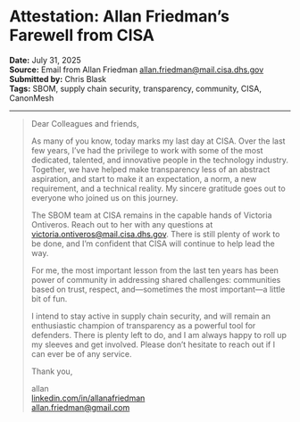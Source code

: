 # Attestation: Allan Friedman’s Farewell from CISA  
**Date:** July 31, 2025  
**Source:** Email from Allan Friedman <allan.friedman@mail.cisa.dhs.gov>  
**Submitted by:** Chris Blask  
**Tags:** SBOM, supply chain security, transparency, community, CISA, CanonMesh

---

> Dear Colleagues and friends,
>
> As many of you know, today marks my last day at CISA. Over the last few years, I’ve had the privilege to work with some of the most dedicated, talented, and innovative people in the technology industry. Together, we have helped make transparency less of an abstract aspiration, and start to make it an expectation, a norm, a new requirement, and a technical reality.  My sincere gratitude goes out to everyone who joined us on this journey.
>
> The SBOM team at CISA remains in the capable hands of Victoria Ontiveros. Reach out to her with any questions at victoria.ontiveros@mail.cisa.dhs.gov. There is still plenty of work to be done, and I’m confident that CISA will continue to help lead the way.
>
> For me, the most important lesson from the last ten years has been power of community in addressing shared challenges: communities based on trust, respect, and—sometimes the most important—a little bit of fun.
>
> I intend to stay active in supply chain security, and will remain an enthusiastic champion of transparency as a powerful tool for defenders. There is plenty left to do, and I am always happy to roll up my sleeves and get involved. Please don’t hesitate to reach out if I can ever be of any service.
>
> Thank you,
>
> allan  
> [linkedin.com/in/allanafriedman](https://www.linkedin.com/in/allanafriedman)  
> allan.friedman@gmail.com
